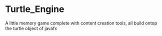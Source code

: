 # Turtle_Engine
A little memory game complete with content creation tools, all build ontop the turtle object of javafx

